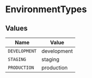 # EnvironmentTypes


## Values

| Name          | Value         |
| ------------- | ------------- |
| `DEVELOPMENT` | development   |
| `STAGING`     | staging       |
| `PRODUCTION`  | production    |
